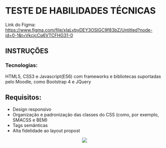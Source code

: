 # TESTE DE HABILIDADES TÉCNICAS

Link do Figma: https://www.figma.com/file/xIaLybyDEY3OSlGC9f83bZ/Untitled?node-id=0-1&t=VkcjcCq6VTCFHG31-0

## INSTRUÇÕES
### Tecnologias:
HTML5, CSS3 e Javascript(ES6) com frameworks e bibliotecas suportadas pelo Moodle,
como Bootstrap 4 e JQuery

## Requisitos:
  - Design responsivo
  - Organização e padronização das classes do CSS (como, por exemplo, SMACSS e BEM)
  - Tags semânticas
  - Alta fidelidade ao layout propost

<p align="center">
<img src="http://img.shields.io/static/v1?label=STATUS&message=EM%20DESENVOLVIMENTO&color=GREEN&style=for-the-badge"/>
</p>
